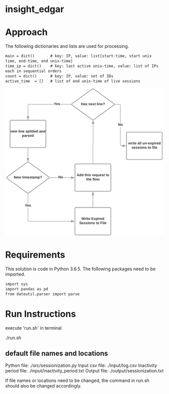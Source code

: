# insight_edgar

# Approach

The following dictionaries and lists are used for processing.

    main = dict()		# key: IP, value: list[start-time, start unix time, end-time, end unix-time]
    time_ip = dict()	# key: last active unix-time, value: list of IPs each in sequential orders
    count = dict()  	# key: IP, value: set of IDs
    active_time  = []   # list of end unix-time of live sessions
	
![Alternate image text](https://github.com/jiehuan/insight_edgar/blob/master/image/flow.png)


# Requirements

This solution is code in Python 3.6.5. The following packages need to be imported.

	import sys
	import pandas as pd
	from dateutil.parser import parse
	

# Run Instructions

execute 'run.sh' in terminal

./run.sh


## default file names and locations

Python file:			./src/sessionization.py 
Input csv file:			./input/log.csv 
Inactivity period file:	./input/inactivity_period.txt 
Output file:			./output/sessionization.txt

If file names or locations need to be changed, the command in run.sh should also be changed accordingly.
